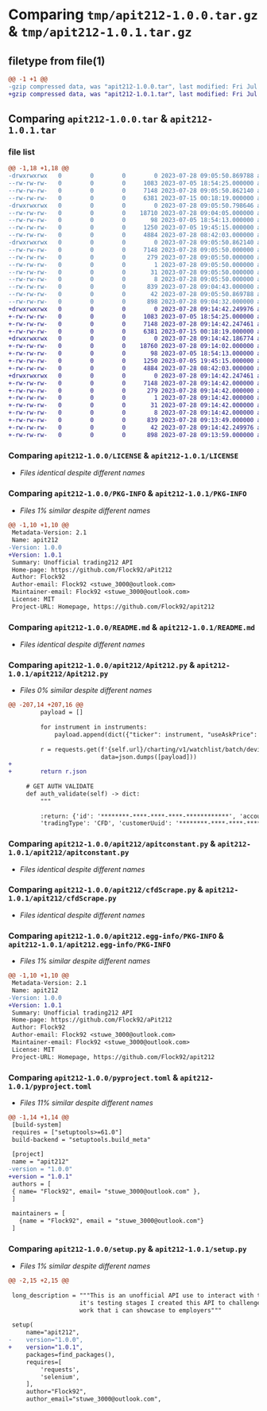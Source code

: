 # Comparing `tmp/apit212-1.0.0.tar.gz` & `tmp/apit212-1.0.1.tar.gz`

## filetype from file(1)

```diff
@@ -1 +1 @@
-gzip compressed data, was "apit212-1.0.0.tar", last modified: Fri Jul 28 09:05:50 2023, max compression
+gzip compressed data, was "apit212-1.0.1.tar", last modified: Fri Jul 28 09:14:42 2023, max compression
```

## Comparing `apit212-1.0.0.tar` & `apit212-1.0.1.tar`

### file list

```diff
@@ -1,18 +1,18 @@
-drwxrwxrwx   0        0        0        0 2023-07-28 09:05:50.869788 apit212-1.0.0/
--rw-rw-rw-   0        0        0     1083 2023-07-05 18:54:25.000000 apit212-1.0.0/LICENSE
--rw-rw-rw-   0        0        0     7148 2023-07-28 09:05:50.862140 apit212-1.0.0/PKG-INFO
--rw-rw-rw-   0        0        0     6381 2023-07-15 00:18:19.000000 apit212-1.0.0/README.md
-drwxrwxrwx   0        0        0        0 2023-07-28 09:05:50.798646 apit212-1.0.0/apit212/
--rw-rw-rw-   0        0        0    18710 2023-07-28 09:04:05.000000 apit212-1.0.0/apit212/Apit212.py
--rw-rw-rw-   0        0        0       98 2023-07-05 18:54:13.000000 apit212-1.0.0/apit212/__init__.py
--rw-rw-rw-   0        0        0     1250 2023-07-05 19:45:15.000000 apit212-1.0.0/apit212/apitconstant.py
--rw-rw-rw-   0        0        0     4884 2023-07-28 08:42:03.000000 apit212-1.0.0/apit212/cfdScrape.py
-drwxrwxrwx   0        0        0        0 2023-07-28 09:05:50.862140 apit212-1.0.0/apit212.egg-info/
--rw-rw-rw-   0        0        0     7148 2023-07-28 09:05:50.000000 apit212-1.0.0/apit212.egg-info/PKG-INFO
--rw-rw-rw-   0        0        0      279 2023-07-28 09:05:50.000000 apit212-1.0.0/apit212.egg-info/SOURCES.txt
--rw-rw-rw-   0        0        0        1 2023-07-28 09:05:50.000000 apit212-1.0.0/apit212.egg-info/dependency_links.txt
--rw-rw-rw-   0        0        0       31 2023-07-28 09:05:50.000000 apit212-1.0.0/apit212.egg-info/requires.txt
--rw-rw-rw-   0        0        0        8 2023-07-28 09:05:50.000000 apit212-1.0.0/apit212.egg-info/top_level.txt
--rw-rw-rw-   0        0        0      839 2023-07-28 09:04:43.000000 apit212-1.0.0/pyproject.toml
--rw-rw-rw-   0        0        0       42 2023-07-28 09:05:50.869788 apit212-1.0.0/setup.cfg
--rw-rw-rw-   0        0        0      898 2023-07-28 09:04:32.000000 apit212-1.0.0/setup.py
+drwxrwxrwx   0        0        0        0 2023-07-28 09:14:42.249976 apit212-1.0.1/
+-rw-rw-rw-   0        0        0     1083 2023-07-05 18:54:25.000000 apit212-1.0.1/LICENSE
+-rw-rw-rw-   0        0        0     7148 2023-07-28 09:14:42.247461 apit212-1.0.1/PKG-INFO
+-rw-rw-rw-   0        0        0     6381 2023-07-15 00:18:19.000000 apit212-1.0.1/README.md
+drwxrwxrwx   0        0        0        0 2023-07-28 09:14:42.186774 apit212-1.0.1/apit212/
+-rw-rw-rw-   0        0        0    18760 2023-07-28 09:14:02.000000 apit212-1.0.1/apit212/Apit212.py
+-rw-rw-rw-   0        0        0       98 2023-07-05 18:54:13.000000 apit212-1.0.1/apit212/__init__.py
+-rw-rw-rw-   0        0        0     1250 2023-07-05 19:45:15.000000 apit212-1.0.1/apit212/apitconstant.py
+-rw-rw-rw-   0        0        0     4884 2023-07-28 08:42:03.000000 apit212-1.0.1/apit212/cfdScrape.py
+drwxrwxrwx   0        0        0        0 2023-07-28 09:14:42.247461 apit212-1.0.1/apit212.egg-info/
+-rw-rw-rw-   0        0        0     7148 2023-07-28 09:14:42.000000 apit212-1.0.1/apit212.egg-info/PKG-INFO
+-rw-rw-rw-   0        0        0      279 2023-07-28 09:14:42.000000 apit212-1.0.1/apit212.egg-info/SOURCES.txt
+-rw-rw-rw-   0        0        0        1 2023-07-28 09:14:42.000000 apit212-1.0.1/apit212.egg-info/dependency_links.txt
+-rw-rw-rw-   0        0        0       31 2023-07-28 09:14:42.000000 apit212-1.0.1/apit212.egg-info/requires.txt
+-rw-rw-rw-   0        0        0        8 2023-07-28 09:14:42.000000 apit212-1.0.1/apit212.egg-info/top_level.txt
+-rw-rw-rw-   0        0        0      839 2023-07-28 09:13:49.000000 apit212-1.0.1/pyproject.toml
+-rw-rw-rw-   0        0        0       42 2023-07-28 09:14:42.249976 apit212-1.0.1/setup.cfg
+-rw-rw-rw-   0        0        0      898 2023-07-28 09:13:59.000000 apit212-1.0.1/setup.py
```

### Comparing `apit212-1.0.0/LICENSE` & `apit212-1.0.1/LICENSE`

 * *Files identical despite different names*

### Comparing `apit212-1.0.0/PKG-INFO` & `apit212-1.0.1/PKG-INFO`

 * *Files 1% similar despite different names*

```diff
@@ -1,10 +1,10 @@
 Metadata-Version: 2.1
 Name: apit212
-Version: 1.0.0
+Version: 1.0.1
 Summary: Unofficial trading212 API
 Home-page: https://github.com/Flock92/aPit212
 Author: Flock92
 Author-email: Flock92 <stuwe_3000@outlook.com>
 Maintainer-email: Flock92 <stuwe_3000@outlook.com>
 License: MIT
 Project-URL: Homepage, https://github.com/Flock92/apit212
```

### Comparing `apit212-1.0.0/README.md` & `apit212-1.0.1/README.md`

 * *Files identical despite different names*

### Comparing `apit212-1.0.0/apit212/Apit212.py` & `apit212-1.0.1/apit212/Apit212.py`

 * *Files 0% similar despite different names*

```diff
@@ -207,14 +207,16 @@
         payload = []
 
         for instrument in instruments:
             payload.append(dict({"ticker": instrument, "useAskPrice": "false"}))
 
         r = requests.get(f'{self.url}/charting/v1/watchlist/batch/deviations', headers=self.headers,
                          data=json.dumps([payload]))
+                         
+        return r.json
 
     # GET AUTH VALIDATE
     def auth_validate(self) -> dict:
         """
 
         :return: {'id': '********-****-****-****-************', 'accountId': ********, 'customerId': ********,
         'tradingType': 'CFD', 'customerUuid': '********-****-****-****-************', 'frontend': 'WC4',
```

### Comparing `apit212-1.0.0/apit212/apitconstant.py` & `apit212-1.0.1/apit212/apitconstant.py`

 * *Files identical despite different names*

### Comparing `apit212-1.0.0/apit212/cfdScrape.py` & `apit212-1.0.1/apit212/cfdScrape.py`

 * *Files identical despite different names*

### Comparing `apit212-1.0.0/apit212.egg-info/PKG-INFO` & `apit212-1.0.1/apit212.egg-info/PKG-INFO`

 * *Files 1% similar despite different names*

```diff
@@ -1,10 +1,10 @@
 Metadata-Version: 2.1
 Name: apit212
-Version: 1.0.0
+Version: 1.0.1
 Summary: Unofficial trading212 API
 Home-page: https://github.com/Flock92/aPit212
 Author: Flock92
 Author-email: Flock92 <stuwe_3000@outlook.com>
 Maintainer-email: Flock92 <stuwe_3000@outlook.com>
 License: MIT
 Project-URL: Homepage, https://github.com/Flock92/apit212
```

### Comparing `apit212-1.0.0/pyproject.toml` & `apit212-1.0.1/pyproject.toml`

 * *Files 11% similar despite different names*

```diff
@@ -1,14 +1,14 @@
 [build-system]
 requires = ["setuptools>=61.0"]
 build-backend = "setuptools.build_meta"
 
 [project]
 name = "apit212"
-version = "1.0.0"
+version = "1.0.1"
 authors = [
 { name= "Flock92", email= "stuwe_3000@outlook.com" },
 ]
 
 maintainers = [
   {name = "Flock92", email = "stuwe_3000@outlook.com"}
 ]
```

### Comparing `apit212-1.0.0/setup.py` & `apit212-1.0.1/setup.py`

 * *Files 1% similar despite different names*

```diff
@@ -2,15 +2,15 @@
 
 long_description = """This is an unofficial API use to interact with the trading212 platform. It is still currently in
                    it's testing stages I created this API to challenge myself and also start creating a portfolio of
                    work that i can showcase to employers"""
 
 setup(
     name="apit212",
-    version="1.0.0",
+    version="1.0.1",
     packages=find_packages(),
     requires=[
         'requests',
         'selenium',
     ],
     author="Flock92",
     author_email="stuwe_3000@outlook.com",
```

